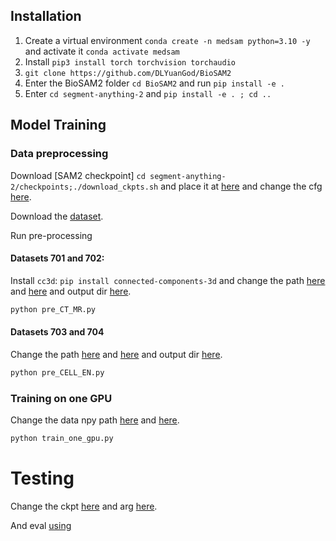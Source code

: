## Installation
1. Create a virtual environment `conda create -n medsam python=3.10 -y` and activate it `conda activate medsam`
2. Install `pip3 install torch torchvision torchaudio`
3. `git clone https://github.com/DLYuanGod/BioSAM2`
4. Enter the BioSAM2 folder `cd BioSAM2` and run `pip install -e .`
5. Enter `cd segment-anything-2` and `pip install -e . ; cd ..`






## Model Training

### Data preprocessing

Download [SAM2 checkpoint] `cd segment-anything-2/checkpoints;./download_ckpts.sh` and place it at [here](https://github.com/DLYuanGod/BioSAM2/blob/main/train_one_gpu.py#279) and change the cfg [here](https://github.com/DLYuanGod/BioSAM2/blob/main/train_one_gpu.py#280).

Download the [dataset](https://drive.google.com/drive/folders/18QSSiABS8H3qtx8SZA6RQb3aH1nbc3iF).

Run pre-processing

#### Datasets 701 and 702:

Install `cc3d`: `pip install connected-components-3d` and change the path [here](https://github.com/DLYuanGod/BioSAM2/blob/main/pre_CT_MR.py#22) and [here](https://github.com/DLYuanGod/BioSAM2/blob/main/pre_CT_MR.py#23) and output dir [here](https://github.com/DLYuanGod/BioSAM2/blob/main/pre_CT_MR.py#24).

```bash
python pre_CT_MR.py
```

#### Datasets 703 and 704

Change the path [here](https://github.com/DLYuanGod/BioSAM2/blob/main/pre_CELL_EN.py#14) and [here](https://github.com/DLYuanGod/BioSAM2/blob/main/pre_CELL_EN.py#15) and output dir [here](https://github.com/DLYuanGod/BioSAM2/blob/main/pre_CELL_EN.py#16).

```bash
python pre_CELL_EN.py
```


### Training on one GPU

Change the data npy path [here](https://github.com/DLYuanGod/BioSAM2/blob/main/train_one_gpu.py#122) and [here](https://github.com/DLYuanGod/BioSAM2/blob/main/train_one_gpu.py#154).

```bash
python train_one_gpu.py
```

# Testing

Change the ckpt [here](https://github.com/DLYuanGod/BioSAM2/blob/main/MedSAM_Inference.py#106) and arg [here](https://github.com/DLYuanGod/BioSAM2/blob/main/MedSAM_Inference.py#85). 

And eval [using](https://github.com/bowang-lab/U-Mamba/tree/main/evaluation)


